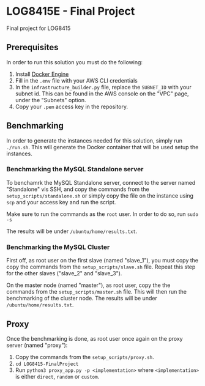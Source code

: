 # LOG8415E - Final Project
Final project for LOG8415

## Prerequisites
In order to run this solution you must do the following:  
1. Install [Docker Engine](https://docs.docker.com/get-docker/) 
2. Fill in the `.env` file with your AWS CLI credentials 
3. In the `infrastructure_builder.py` file, replace the `SUBNET_ID` with your subnet id. This can be found in the AWS console on the "VPC" page, under the "Subnets" option.
4. Copy your `.pem` access key in the repository. 

## Benchmarking 

In order to generate the instances needed for this solution, simply run `./run.sh`. This will generate the Docker container that will be used setup the instances.

### Benchmarking the MySQL Standalone server

To benchamrk the MySQL Standalone server, connect to the server named "Standalone" vis SSH, and copy the commands from the `setup_scripts/standalone.sh` or simply copy the file on the instance using `scp` and your access key and run the script.

Make sure to run the commands as the `root` user. In order to do so, run `sudo -s`  

The results will be under `/ubuntu/home/results.txt`.

### Benchmarking the MySQL Cluster

First off, as root user on the first slave (named "slave_1"), you must copy the copy the commands from the `setup_scripts/slave.sh` file. Repeat this step for the other slaves ("slave_2" and "slave_3").

On the master node (named "master"), as root user, copy the the commands from the `setup_scripts/master.sh` file. This will then run the benchmarking of the cluster node. The results will be under `/ubuntu/home/results.txt`.

## Proxy

Once the benchmarking is done, as root user once again on the proxy server (named "proxy"): 

1. Copy the commands from the `setup_scripts/proxy.sh`.
2. `cd LOG8415-FinalProject`
3. Run `python3 proxy_app.py -p <implementation>` where `<implementation>` is either `direct`, `random` or `custom`.  

 

